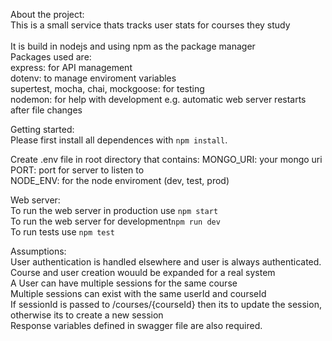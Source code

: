About the project:<br>
This is a small service thats tracks user stats for courses they study <br><br>
It is build in nodejs and using npm as the package manager<br>
Packages used are:<br>
express: for API management<br>
dotenv: to manage enviroment variables<br>
supertest, mocha, chai, mockgoose: for testing<br>
nodemon: for help with development e.g. automatic web server restarts after file changes<br>

Getting started:<br>
Please first install all dependences with `npm install`.<br>

Create .env file in root directory that contains:
MONGO_URI: your mongo uri
PORT: port for server to listen to  
NODE_ENV: for the node enviroment (dev, test, prod)

Web server:<br>
To run the web server in production use `npm start`<br>
To run the web server for development`npm run dev`<br>
To run tests use `npm test`

Assumptions:<br>
User authentication is handled elsewhere and user is always authenticated. <br>
Course and user creation wouuld be expanded for a real system <br>
A User can have multiple sessions for the same course <br>
Multiple sessions can exist with the same userId and courseId <br>
If sessionId is passed to /courses/{courseId} then its to update the session, otherwise its to create a new session <br>
Response variables defined in swagger file are also required. <br>
